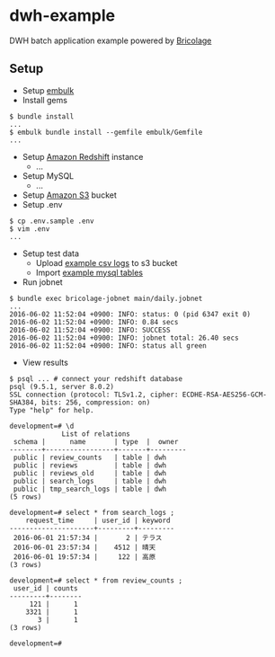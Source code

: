 # dwh-example
DWH batch application example powered by [Bricolage](https://github.com/aamine/bricolage)

## Setup

- Setup [embulk](http://www.embulk.org/docs/)
- Install gems
```
$ bundle install
...
$ embulk bundle install --gemfile embulk/Gemfile
...
```
- Setup [Amazon Redshift](https://aws.amazon.com/jp/redshift/) instance
  - ...
- Setup MySQL
  - ...
- Setup [Amazon S3](https://aws.amazon.com/jp/s3/) bucket
- Setup .env
```
$ cp .env.sample .env
$ vim .env
...
```
- Setup test data
  - Upload [example csv logs](https://github.com/hogelog/dwh-example/blob/master/example_data/s3/logs/) to s3 bucket
  - Import [example mysql tables](https://github.com/hogelog/dwh-example/tree/master/example_data/mysql) 
- Run jobnet
```
$ bundle exec bricolage-jobnet main/daily.jobnet
...
2016-06-02 11:52:04 +0900: INFO: status: 0 (pid 6347 exit 0)
2016-06-02 11:52:04 +0900: INFO: 0.84 secs
2016-06-02 11:52:04 +0900: INFO: SUCCESS
2016-06-02 11:52:04 +0900: INFO: jobnet total: 26.40 secs
2016-06-02 11:52:04 +0900: INFO: status all green
```
- View results
```
$ psql ... # connect your redshift database
psql (9.5.1, server 8.0.2)
SSL connection (protocol: TLSv1.2, cipher: ECDHE-RSA-AES256-GCM-SHA384, bits: 256, compression: on)
Type "help" for help.

development=# \d
             List of relations
 schema |      name       | type  |  owner  
--------+-----------------+-------+---------
 public | review_counts   | table | dwh
 public | reviews         | table | dwh
 public | reviews_old     | table | dwh
 public | search_logs     | table | dwh
 public | tmp_search_logs | table | dwh
(5 rows)

development=# select * from search_logs ;
    request_time     | user_id | keyword 
---------------------+---------+---------
 2016-06-01 21:57:34 |       2 | テラス
 2016-06-01 23:57:34 |    4512 | 晴天
 2016-06-01 19:57:34 |     122 | 高原
(3 rows)

development=# select * from review_counts ;
 user_id | counts 
---------+--------
     121 |      1
    3321 |      1
       3 |      1
(3 rows)

development=# 
```
